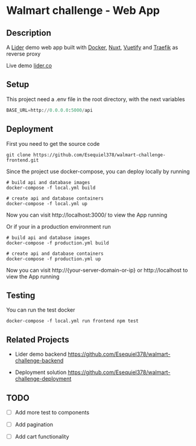 # Walmart challenge - Web App

## Description

A [Lider](https://www.lider.cl/supermercado/) demo web
app built with [Docker](https://www.docker.com/why-docker),
[Nuxt](https://nuxtjs.org/), [Vuetify](https://vuetifyjs.com/en/)
and [Traefik](https://doc.traefik.io/traefik/) as reverse proxy

Live demo [lider.co](http://165.22.3.102)

## Setup

This project need a .env file in the root directory, with the next variables

```Python
BASE_URL=http://0.0.0.0:5000/api
```

## Deployment

First you need to get the source code

```shell
git clone https://github.com/Esequiel378/walmart-challenge-frontend.git
```

Since the project use docker-compose, you can deploy locally by running

```shell
# build api and database images
docker-compose -f local.yml build

# create api and database containers
docker-compose -f local.yml up
```

Now you can visit http://localhost:3000/ to view the App running

Or if your in a production environment run

```shell
# build api and database images
docker-compose -f production.yml build

# create api and database containers
docker-compose -f production.yml up
```

Now you can visit http://{your-server-domain-or-ip} or
http://localhost to view the App running

## Testing

You can run the test docker

```shell
docker-compose -f local.yml run frontend npm test
```

## Related Projects

+ Lider demo backend https://github.com/Esequiel378/walmart-challenge-backend

+ Deployment solution https://github.com/Esequiel378/walmart-challenge-deployment

## TODO

- [ ] Add more test to components

- [ ] Add pagination

- [ ] Add cart functionality
